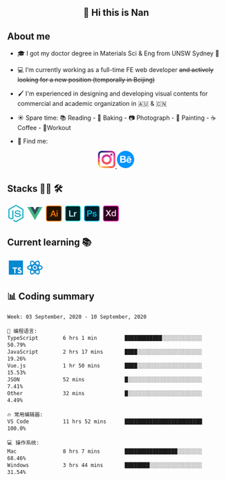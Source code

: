 <h2 align="center">👋 Hi this is Nan</h2>

## About me

- 🎓 I got my doctor degree in Materials Sci & Eng from UNSW Sydney :koala:

- :computer: I’m currently working as a full-time FE web developer ~~and actively looking for a new position (temporally in Beijing)~~

- :paintbrush: I'm experienced in designing and developing visual contents for commercial and academic organization in :australia: & :cn:

- :sunny: Spare time: :books: Reading - :bread: Baking - :camera: Photograph - :art: Painting - :coffee: Coffee - 💪Workout

- 💬 Find me:
<div align="center">
<a href="https://www.instagram.com/divetothesea/">

<img src="https://raw.githubusercontent.com/southchen/southchen/master/assets/instagram.svg" height="40em"  alt="divetothesea instagram"/>
</a>
<a href="https://www.behance.net/southchen">
<img src="https://raw.githubusercontent.com/southchen/southchen/master/assets/Behance.svg" height="40em"  alt="behance"/>
</a>
</div>

## Stacks 👨‍💻 🛠

<p align='left'>
<div style="display:inline-block">
<img src="https://raw.githubusercontent.com/southchen/southchen/master/assets/JavaScript.svg" height="40em"  alt="javascript"/>
<img src="https://raw.githubusercontent.com/southchen/southchen/master/assets/Vue.svg" height="40em"  alt="vue"/>
<img src="https://raw.githubusercontent.com/southchen/southchen/master/assets/Adobe Ai.svg" height="40em"  alt="adobe ai"/>
<img src="https://raw.githubusercontent.com/southchen/southchen/master/assets/Adobe Lr.svg" height="40em"  alt="adobe lr"/>
<img src="https://raw.githubusercontent.com/southchen/southchen/master/assets/Adobe Ps.svg" height="40em"  alt="adobe Ps"/>
<img src="https://raw.githubusercontent.com/southchen/southchen/master/assets/Adobe Xd.svg" height="40em"  alt="adobe Xd"/>
</div>
</p>

## Current learning 📚

<p align='left'>
<div style="display:inline-block">
<img src="https://raw.githubusercontent.com/southchen/southchen/master/assets/ts.svg" height="40em"  alt="typescript"/>
<img src="https://raw.githubusercontent.com/southchen/southchen/master/assets/react.svg" height="40em"  alt="react"/>

</div>
</p>

## 📊 Coding summary

<!--START_SECTION:waka-->
```text
Week: 03 September, 2020 - 10 September, 2020

💬 编程语言:
TypeScript        6 hrs 1 min         ████████████░░░░░░░░░░░░░   50.79%
JavaScript        2 hrs 17 mins       ████░░░░░░░░░░░░░░░░░░░░░   19.26%
Vue.js            1 hr 50 mins        ████░░░░░░░░░░░░░░░░░░░░░   15.53%
JSON              52 mins             █░░░░░░░░░░░░░░░░░░░░░░░░   7.41%
Other             32 mins             █░░░░░░░░░░░░░░░░░░░░░░░░   4.49%

🔥 常用编辑器:
VS Code           11 hrs 52 mins      █████████████████████████   100.0%

💻 操作系统:
Mac               8 hrs 7 mins        █████████████████░░░░░░░░   68.46%
Windows           3 hrs 44 mins       ████████░░░░░░░░░░░░░░░░░   31.54%

```


<!--END_SECTION:waka-->

<!-- ## Reading -->
